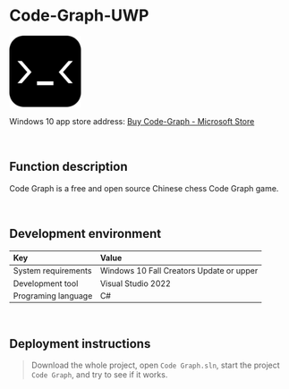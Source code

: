 # Code-Graph-UWP

![](ScreenShot/logo.png)

 
 Windows 10 app store address: 
[Buy Code-Graph - Microsoft Store](https://apps.microsoft.com/detail/9njghrwnlpxw)   


<br/>

## Function description

Code Graph is a free and open source Chinese chess Code Graph game.


<br/>

## Development environment

|Key|Value|
|:-|:-|
|System requirements| Windows 10 Fall Creators Update or upper|
|Development tool|Visual Studio 2022|
|Programing language|C#|


<br/>

## Deployment instructions

> Download the whole project, open `Code Graph.sln`, start the project `Code Graph`, and try to see if it works.